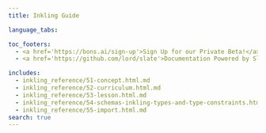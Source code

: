 ```yaml
---
title: Inkling Guide

language_tabs:

toc_footers:
  - <a href='https://bons.ai/sign-up'>Sign Up for our Private Beta!</a>
  - <a href='https://github.com/lord/slate'>Documentation Powered by Slate</a>

includes:
  - inkling_reference/51-concept.html.md
  - inkling_reference/52-curriculum.html.md
  - inkling_reference/53-lesson.html.md
  - inkling_reference/54-schemas-inkling-types-and-type-constraints.html.md
  - inkling_reference/55-import.html.md
search: true
---
```

